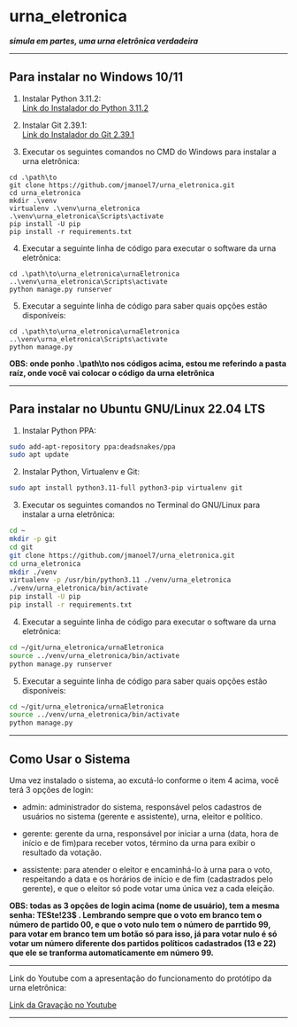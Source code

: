 # urna_eletronica

***simula em partes, uma urna eletrônica verdadeira***

---

## Para instalar no Windows 10/11

1. Instalar Python 3.11.2:  
[Link do Instalador do Python 3.11.2](https://www.python.org/ftp/python/3.11.2/python-3.11.2-amd64.exe "Instalador do Python 3.11.2")

2. Instalar Git 2.39.1:  
[Link do Instalador do Git 2.39.1](https://github.com/git-for-windows/git/releases/download/v2.39.1.windows.1/Git-2.39.1-64-bit.exe "Instalador do Git 2.39.1")

3. Executar os seguintes comandos no CMD do Windows para instalar a urna eletrônica:  
```dos
cd .\path\to
git clone https://github.com/jmanoel7/urna_eletronica.git  
cd urna_eletronica  
mkdir .\venv  
virtualenv .\venv\urna_eletronica  
.\venv\urna_eletronica\Scripts\activate  
pip install -U pip   
pip install -r requirements.txt
```

4. Executar a seguinte linha de código para executar o software da urna eletrônica:
```dos
cd .\path\to\urna_eletronica\urnaEletronica
..\venv\urna_eletronica\Scripts\activate
python manage.py runserver
```

5. Executar a seguinte linha de código para saber quais opções estão disponíveis:
```dos
cd .\path\to\urna_eletronica\urnaEletronica
..\venv\urna_eletronica\Scripts\activate
python manage.py
```

**OBS: onde ponho .\path\to nos códigos acima, estou me referindo a pasta raíz, onde você vai colocar o código da urna eletrônica**

---

## Para instalar no Ubuntu GNU/Linux 22.04 LTS

1. Instalar Python PPA:
```bash
sudo add-apt-repository ppa:deadsnakes/ppa
sudo apt update
```

2. Instalar Python, Virtualenv e Git:
```bash
sudo apt install python3.11-full python3-pip virtualenv git
```

3. Executar os seguintes comandos no Terminal do GNU/Linux para instalar a urna eletrônica:
```bash
cd ~
mkdir -p git
cd git
git clone https://github.com/jmanoel7/urna_eletronica.git
cd urna_eletronica
mkdir ./venv
virtualenv -p /usr/bin/python3.11 ./venv/urna_eletronica
./venv/urna_eletronica/bin/activate
pip install -U pip
pip install -r requirements.txt
```

4. Executar a seguinte linha de código para executar o software da urna eletrônica:
```bash
cd ~/git/urna_eletronica/urnaEletronica
source ../venv/urna_eletronica/bin/activate
python manage.py runserver
```

5. Executar a seguinte linha de código para saber quais opções estão disponíveis:
```bash
cd ~/git/urna_eletronica/urnaEletronica
source ../venv/urna_eletronica/bin/activate
python manage.py
```

---

## Como Usar o Sistema

Uma vez instalado o sistema, ao excutá-lo conforme o item 4 acima, você terá 3 opções de login:

- admin: administrador do sistema, responsável pelos cadastros de usuários no sistema (gerente e assistente), urna, eleitor e político.

- gerente: gerente da urna, responsável por iniciar a urna (data, hora de início e de fim)para receber votos, término da urna para exibir o resultado da votação.

- assistente: para atender o eleitor e encaminhá-lo à urna para o voto, respeitando a data e os horários de início e de fim (cadastrados pelo gerente), e que o eleitor só pode votar uma única vez a cada eleição.

**OBS: todas as 3 opções de login acima (nome de usuário), tem a mesma senha: TESte!23$ .
Lembrando sempre que o voto em branco tem o número de partido 00, e que o voto nulo tem o número de parrtido 99, para votar em branco tem um botão só para isso, já para votar nulo é só votar um número diferente dos partidos políticos cadastrados (13 e 22) que ele se tranforma automaticamente em número 99.**

---

Link do Youtube com a apresentação do funcionamento do protótipo da urna eletrônica:

[Link da Gravação no Youtube](https://youtu.be/MSTmX90iN8s "Link da Gravação no Youtube")

---

